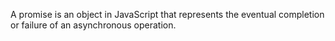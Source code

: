 A promise is an object in JavaScript that represents the eventual completion or failure of an asynchronous operation. 